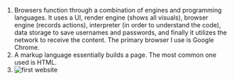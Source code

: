 1) Browsers function through a combination of engines and programming languages. It uses a UI, render engine (shows all visuals), browser engine (records actions), interpreter (in order to understand the code), data storage to save usernames and passwords, and finally it utilizes the network to receive the content. The primary browser I use is Google Chrome.
2) A markup language essentially builds a page. The most common one used is HTML.
3) ![first website](first-webpage-screenshot.png)
